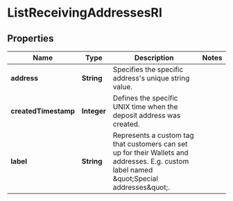 

# ListReceivingAddressesRI


## Properties

Name | Type | Description | Notes
------------ | ------------- | ------------- | -------------
**address** | **String** | Specifies the specific address&#39;s unique string value. | 
**createdTimestamp** | **Integer** | Defines the specific UNIX time when the deposit address was created. | 
**label** | **String** | Represents a custom tag that customers can set up for their Wallets and addresses. E.g. custom label named \&quot;Special addresses\&quot;. | 




